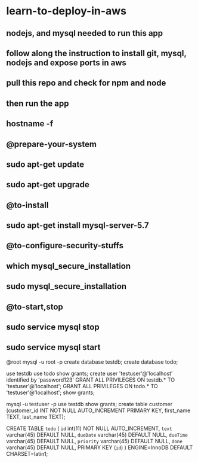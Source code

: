 # learn-to-deploy-in-aws

## nodejs, and mysql needed to run this app
## follow along the instruction to install git, mysql, nodejs and expose ports in aws
## pull this repo and check for npm and node
## then run the app

## hostname -f

## @prepare-your-system
## sudo apt-get update
## sudo apt-get upgrade

## @to-install
## sudo apt-get install mysql-server-5.7

## @to-configure-security-stuffs
## which mysql_secure_installation
## sudo mysql_secure_installation

## @to-start,stop
## sudo service mysql stop
## sudo service mysql start

@root
mysql -u root -p
create database testdb;
create database todo;

use testdb
use todo
show grants;
create user 'testuser'@'localhost' identified by 'password123'
GRANT ALL PRIVILEGES ON testdb.* TO 'testuser'@'localhost';
GRANT ALL PRIVILEGES ON todo.* TO 'testuser'@'localhost';
show grants;

mysql -u testuser -p
use testdb
show grants;
create table customer (customer_id INT NOT NULL AUTO_INCREMENT PRIMARY KEY, first_name TEXT, last_name TEXT);

CREATE TABLE `todo` (
  `id` int(11) NOT NULL AUTO_INCREMENT,
  `text` varchar(45) DEFAULT NULL,
  `dueDate` varchar(45) DEFAULT NULL,
  `dueTime` varchar(45) DEFAULT NULL,
  `priority` varchar(45) DEFAULT NULL,
  `done` varchar(45) DEFAULT NULL,
  PRIMARY KEY (`id`)
) ENGINE=InnoDB DEFAULT CHARSET=latin1;
